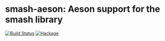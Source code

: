 # smash-aeson: Aeson support for the smash library


[![Build Status](https://travis-ci.com/emilypi/smash.svg?branch=master)](https://travis-ci.com/emilypi/smash)
[![Hackage](https://img.shields.io/hackage/v/smash-aeson.svg)](https://hackage.haskell.org/package/smash-aeson)
